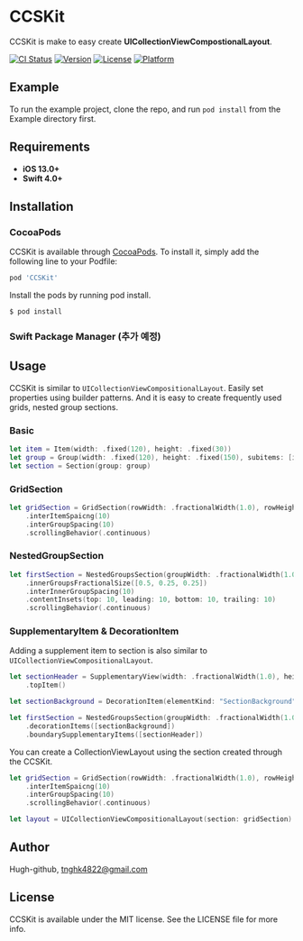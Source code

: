 # CCSKit
CCSKit is make to easy create **UICollectionViewCompostionalLayout**.

[![CI Status](https://img.shields.io/travis/Hugh-github/CCSKit.svg?style=flat)](https://travis-ci.org/Hugh-github/CCSKit)
[![Version](https://img.shields.io/cocoapods/v/CCSKit.svg?style=flat)](https://cocoapods.org/pods/CCSKit)
[![License](https://img.shields.io/cocoapods/l/CCSKit.svg?style=flat)](https://cocoapods.org/pods/CCSKit)
[![Platform](https://img.shields.io/cocoapods/p/CCSKit.svg?style=flat)](https://cocoapods.org/pods/CCSKit)

## Example

To run the example project, clone the repo, and run `pod install` from the Example directory first.

## Requirements
+ **iOS 13.0+**
+ **Swift 4.0+**

## Installation
### CocoaPods
CCSKit is available through [CocoaPods](https://cocoapods.org). To install it, simply add the following line to your Podfile:

``` ruby
pod 'CCSKit'
```

Install the pods by running pod install.

```ruby
$ pod install
```

### Swift Package Manager (추가 예정)

## Usage
CCSKit is similar to `UICollectionViewCompositionalLayout`. Easily set properties using builder patterns. And it is easy to create frequently used grids, nested group sections.

### Basic
```swift
let item = Item(width: .fixed(120), height: .fixed(30))
let group = Group(width: .fixed(120), height: .fixed(150), subitems: [item], arrangedDirection: .vertical)
let section = Section(group: group)
```

### GridSection
```swift
let gridSection = GridSection(rowWidth: .fractionalWidth(1.0), rowHeight: .fractionalHeight(0.1), numberOfItemInRow: 3)
    .interItemSpaicng(10)
    .interGroupSpacing(10)
    .scrollingBehavior(.continuous)
```

### NestedGroupSection
```swift
let firstSection = NestedGroupsSection(groupWidth: .fractionalWidth(1.0), groupHeight: .fractionalHeight(0.3), arrangedDirection: .vertical, numberOfItemsInInnerGroups: [1, 2, 2])
    .innerGroupsFractionalSize([0.5, 0.25, 0.25])
    .interInnerGroupSpacing(10)
    .contentInsets(top: 10, leading: 10, bottom: 10, trailing: 10)
    .scrollingBehavior(.continuous)
```

### SupplementaryItem & DecorationItem
Adding a supplement item to section is also similar to `UICollectionViewCompositionalLayout`.

```swift
let sectionHeader = SupplementaryView(width: .fractionalWidth(1.0), height: .fractionalHeight(0.05), elementKind: "TextHeader")
    .topItem()

let sectionBackground = DecorationItem(elementKind: "SectionBackground")

let firstSection = NestedGroupsSection(groupWidth: .fractionalWidth(1.0), groupHeight: .fractionalHeight(0.3), arrangedDirection: .vertical, numberOfItemsInInnerGroups: [1, 2, 2])
    .decorationItems([sectionBackground])
    .boundarySupplementaryItems([sectionHeader])
```

You can create a CollectionViewLayout using the section created through the CCSKit.

```swift
let gridSection = GridSection(rowWidth: .fractionalWidth(1.0), rowHeight: .fractionalHeight(0.1), numberOfItemInRow: 3)
    .interItemSpaicng(10)
    .interGroupSpacing(10)
    .scrollingBehavior(.continuous)

let layout = UICollectionViewCompositionalLayout(section: gridSection)
```

## Author

Hugh-github, tnghk4822@gmail.com

## License

CCSKit is available under the MIT license. See the LICENSE file for more info.
